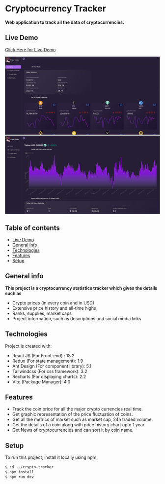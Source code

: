 # Cryptocurrency Tracker
**Web application to track all the data of cryptocurrencies.**

## Live Demo
[Click Here for Live Demo](https://crypto-tracker-fayaz-b.vercel.app)

![Home Page](https://github.com/Fayaz-B/crypto-tracker/blob/main/public/home.png?raw=true)
![Coin Details Page](https://github.com/Fayaz-B/crypto-tracker/blob/main/public/details.png?raw=true)

## Table of contents
* [Live Demo](https://crypto-tracker-fayaz-b.vercel.app)
* [General info](#general-info)
* [Technologies](#technologies)
* [Features](#features)
* [Setup](#setup)

## General info
 **This project is a cryptocurrency statistics tracker which gives the details such as**
 - Crypto prices (in every coin and in USD)
 - Extensive price history and all-time highs
 - Ranks, supplies, market caps
 - Project information, such as descriptions and social media links
	
## Technologies
Project is created with:
* React JS (For Front-end) : 18.2
* Redux (For state management): 1.9
* Ant Design (For component library): 5.1
* Tailwindcss (For css framework): 3.2
* Recharts (For displaying charts): 2.2
* Vite (Package Manager): 4.0

## Features
- Track the coin price for all the major crypto currencies real time.
- Get graphic representation of the price fluctuation of coins.
- Get all the metrics of market such as market cap, 24h traded volume.
- Get the details of a coin along with price history chart upto 1 year.
- Get News of cryptocurrencies and can sort it by coin name.
	
## Setup
To run this project, install it locally using npm:

```
$ cd ../crypto-tracker
$ npm install
$ npm run dev
```
